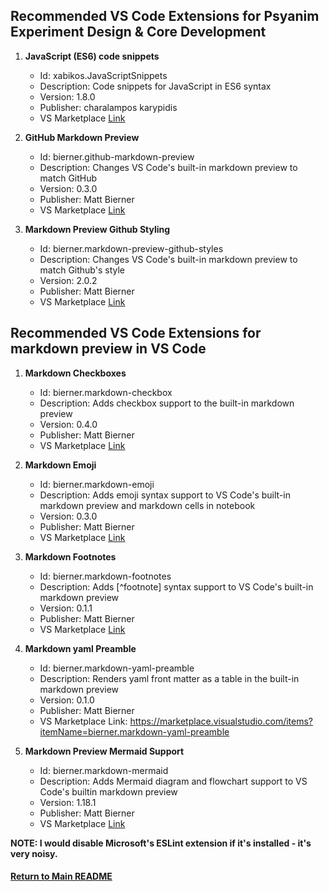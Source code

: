 ## Recommended VS Code Extensions for Psyanim Experiment Design & Core Development

1. **JavaScript (ES6) code snippets**

    - Id: xabikos.JavaScriptSnippets
    - Description: Code snippets for JavaScript in ES6 syntax
    - Version: 1.8.0
    - Publisher: charalampos karypidis
    - VS Marketplace [Link](https://marketplace.visualstudio.com/items?itemName=xabikos.JavaScriptSnippets)

2. **GitHub Markdown Preview**

    - Id: bierner.github-markdown-preview
    - Description: Changes VS Code's built-in markdown preview to match GitHub
    - Version: 0.3.0
    - Publisher: Matt Bierner
    - VS Marketplace [Link](https://marketplace.visualstudio.com/items?itemName=bierner.github-markdown-preview)

3. **Markdown Preview Github Styling**

    - Id: bierner.markdown-preview-github-styles
    - Description: Changes VS Code's built-in markdown preview to match Github's style
    - Version: 2.0.2
    - Publisher: Matt Bierner
    - VS Marketplace [Link](https://marketplace.visualstudio.com/items?itemName=bierner.markdown-preview-github-styles)

## Recommended VS Code Extensions for markdown preview in VS Code


1. **Markdown Checkboxes**

    - Id: bierner.markdown-checkbox
    - Description: Adds checkbox support to the built-in markdown preview
    - Version: 0.4.0
    - Publisher: Matt Bierner
    - VS Marketplace [Link](https://marketplace.visualstudio.com/items?itemName=bierner.markdown-checkbox)

2. **Markdown Emoji**

    - Id: bierner.markdown-emoji
    - Description: Adds emoji syntax support to VS Code's built-in markdown preview and markdown cells in notebook
    - Version: 0.3.0
    - Publisher: Matt Bierner
    - VS Marketplace [Link](https://marketplace.visualstudio.com/items?itemName=bierner.markdown-emoji)

3. **Markdown Footnotes**

    - Id: bierner.markdown-footnotes
    - Description: Adds [^footnote] syntax support to VS Code's built-in markdown preview
    - Version: 0.1.1
    - Publisher: Matt Bierner
    - VS Marketplace [Link](https://marketplace.visualstudio.com/items?itemName=bierner.markdown-footnotes)

4. **Markdown yaml Preamble**
    - Id: bierner.markdown-yaml-preamble
    - Description: Renders yaml front matter as a table in the built-in markdown preview
    - Version: 0.1.0
    - Publisher: Matt Bierner
    - VS Marketplace Link: https://marketplace.visualstudio.com/items?itemName=bierner.markdown-yaml-preamble

5. **Markdown Preview Mermaid Support**

    - Id: bierner.markdown-mermaid
    - Description: Adds Mermaid diagram and flowchart support to VS Code's builtin markdown preview
    - Version: 1.18.1
    - Publisher: Matt Bierner
    - VS Marketplace [Link](https://marketplace.visualstudio.com/items?itemName=bierner.markdown-mermaid)

**NOTE: I would disable Microsoft's ESLint extension if it's installed - it's very noisy.**

#### [Return to Main README](../README.md)